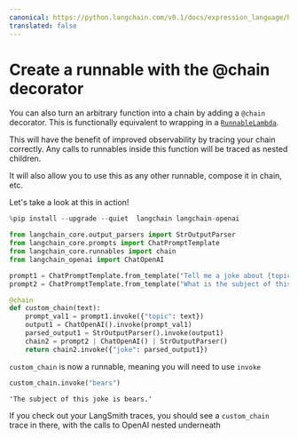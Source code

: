 ```yaml
---
canonical: https://python.langchain.com/v0.1/docs/expression_language/how_to/decorator
translated: false
---
```


# Create a runnable with the @chain decorator

You can also turn an arbitrary function into a chain by adding a `@chain` decorator. This is functionally equivalent to wrapping in a [`RunnableLambda`](/docs/expression_language/primitives/functions).

This will have the benefit of improved observability by tracing your chain correctly. Any calls to runnables inside this function will be traced as nested children.

It will also allow you to use this as any other runnable, compose it in chain, etc.

Let's take a look at this in action!

```python
%pip install --upgrade --quiet  langchain langchain-openai
```

```python
from langchain_core.output_parsers import StrOutputParser
from langchain_core.prompts import ChatPromptTemplate
from langchain_core.runnables import chain
from langchain_openai import ChatOpenAI
```

```python
prompt1 = ChatPromptTemplate.from_template("Tell me a joke about {topic}")
prompt2 = ChatPromptTemplate.from_template("What is the subject of this joke: {joke}")
```

```python
@chain
def custom_chain(text):
    prompt_val1 = prompt1.invoke({"topic": text})
    output1 = ChatOpenAI().invoke(prompt_val1)
    parsed_output1 = StrOutputParser().invoke(output1)
    chain2 = prompt2 | ChatOpenAI() | StrOutputParser()
    return chain2.invoke({"joke": parsed_output1})
```

`custom_chain` is now a runnable, meaning you will need to use `invoke`

```python
custom_chain.invoke("bears")
```

```output
'The subject of this joke is bears.'
```

If you check out your LangSmith traces, you should see a `custom_chain` trace in there, with the calls to OpenAI nested underneath